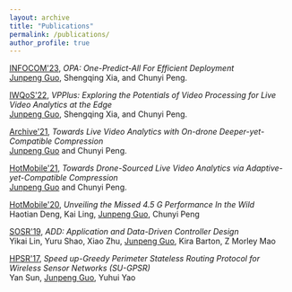 ```yaml
---
layout: archive
title: "Publications"
permalink: /publications/
author_profile: true
---
```


[INFOCOM'23](https://infocom2023.ieee-infocom.org/), *OPA: One-Predict-All For Efficient Deployment* <br>
<u>Junpeng Guo</u>, Shengqing Xia, and Chunyi Peng. <br>

[IWQoS'22](https://iwqos2022.ieee-iwqos.org/), *VPPlus: Exploring the Potentials of Video Processing for Live Video Analytics at the Edge* <br> 
<u>Junpeng Guo</u>, Shengqing Xia, and Chunyi Peng.<br>

[Archive'21](https://arxiv.org/abs/2111.06263), *Towards Live Video Analytics with On-drone Deeper-yet-Compatible Compression* <br>
<u>Junpeng Guo</u> and Chunyi Peng. <br>

[HotMobile'21](http://www.hotmobile.org/2021/), *Towards Drone-Sourced Live Video Analytics via Adaptive-yet-Compatible Compression* <br>
<u>Junpeng Guo</u> and Chunyi Peng. <br>

[HotMobile'20](http://www.hotmobile.org/2020/), *Unveiling the Missed 4.5 G Performance In the Wild* <br>
Haotian Deng, Kai Ling, <u>Junpeng Guo</u>, Chunyi Peng

[SOSR'19](https://conferences.sigcomm.org/sosr/2019/), *ADD: Application and Data-Driven Controller Design* <br>
Yikai Lin, Yuru Shao, Xiao Zhu, <u>Junpeng Guo</u>, Kira Barton, Z Morley Mao

[HPSR'17](https://hpsr2017.ieee-hpsr.org/), *Speed up-Greedy Perimeter Stateless Routing Protocol for Wireless Sensor Networks (SU-GPSR)* <br>
Yan Sun, <u>Junpeng Guo</u>, Yuhui Yao
